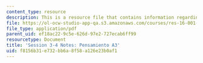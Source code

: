 ```yaml
---
content_type: resource
description: This is a resource file that contains information regarding session 3-4.
file: https://ol-ocw-studio-app-qa.s3.amazonaws.com/courses/res-16-001-lean-enterprise-en-espanol-january-iap-2012/f8156b31e732bb6a8f58a126e23b0af1_MITRES_16_001IAP12_3-4_A3.pdf
file_type: application/pdf
parent_uid: ef18ac22-9c5e-626d-97e2-727ecab6ff99
resourcetype: Document
title: 'Session 3-4 Notes: Pensamiento A3'
uid: f8156b31-e732-bb6a-8f58-a126e23b0af1
---
```

